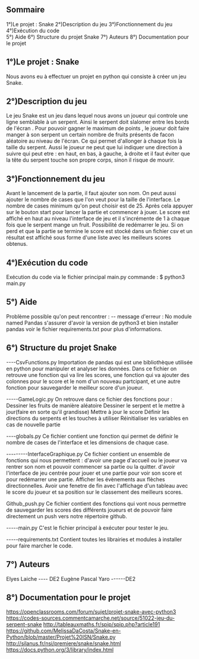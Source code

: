 Sommaire
---------------------------------------------------------------------------

1°)Le projet : Snake
2°)Description du jeu
3°)Fonctionnement du jeu
4°)Exécution du code  
5°) Aide 
6°) Structure du projet Snake
7°) Auteurs
8°) Documentation pour le projet

1°)Le projet : Snake
---------------------------------------------------------------------------
Nous avons eu à effectuer un projet en python qui consiste à créer un jeu Snake.

2°)Description du jeu 
----------------------------------------------------------------------------

Le jeu Snake est un jeu dans lequel nous avons un joueur qui controle une ligne semblable à un serpent. Ainsi le serpent doit slalomer entre les bords de l'écran . Pour pouvoir gagner le maximum de points , le joueur doit faire manger à son serpent un certain nombre de fruits présents de facon aléatoire au niveau de l'écran. Ce qui permet d'allonger à chaque fois la taille du serpent. Aussi le joueur ne peut que lui indiquer une direction à suivre qui peut etre : en haut, en bas, à gauche, à droite et il faut  éviter que la tête du serpent touche son propre corps, sinon il risque de mourir.


3°)Fonctionnement du jeu 
----------------------------------------------------------------------------
Avant le lancement de la partie, il faut ajouter son nom.
On peut aussi ajouter le nombre de cases que l'on veut pour la taille de l'interface. Le nombre de cases minimum qu'on peut choisir est de 25.
Après cela appuyer sur le bouton start pour lancer la partie et commencer à jouer. 
Le score est affiché en haut au niveau l'interface de jeu et il s'incrémente de 1 à chaque fois que le serpent mange un fruit.
Possibilité de redémarrer le jeu.
Si on perd et que la partie se termine le score est stocké dans un fichier csv et un résultat est affiché sous forme d'une liste avec les meilleurs scores obtenus.


4°)Exécution du code
----------------------------------------------------------------------------
Exécution du code via le fichier principal main.py
commande :
$ python3 main.py

5°) Aide
----------------------------------------------------------------------------

Problème possible qu'on peut rencontrer :
-- message d'erreur : No module named Pandas
s'assurer d'avoir la version de python3 et bien installer pandas
voir le fichier requirements.txt pour plus d'informations.


6°) Structure du projet Snake
---------------------------------------------------------------------------
----CsvFunctions.py 
Importation de pandas qui est une bibliothèque utilisée en python pour manipuler et analyser les données.
Dans ce fichier on retrouve une fonction qui va lire les scores, une fonction qui va ajouter des colonnes pour le score et le nom d'un nouveau partcipant, et une autre fonction pour sauvegarder le meilleur score d'un joueur.

-----GameLogic.py
On retrouve dans ce fichier des fonctions pour :
Dessiner les fruits de manière aléatoire
Dessiner le serpent et le mettre à jour(faire en sorte qu'il grandisse)
Mettre à jour le score 
Définir les directions du serpents et les touches à utiliser
Réinitialiser les variables en cas de nouvelle partie 

----globals.py
Ce fichier contient une fonction qui permet de définir le nombre de cases de l'interface et les dimensions de chaque case.

---------InterfaceGraphique.py
Ce fichier contient un ensemble de fonctions qui nous permettent :
d'avoir une page d'accueil ou le joueur va rentrer son nom et pouvoir commencer sa partie ou la quitter.
d'avoir l'interface de jeu centrée pour jouer et une partie pour voir son score et pour redémarrer une partie.
Afficher les évènements aux flèches directionnelles.
Avoir une fenetre de fin avec l'affichage d'un tableau avec le score du joueur et sa position sur le classement des meilleurs scores.

Github_push.py
Ce fichier contient des fonctions qui vont nous permettre de sauvegarder les scores des différents joueurs et de pouvoir faire directement un push vers notre répertoire github.

-----main.py
C'est le fichier principal à exécuter pour tester le jeu.

-----requirements.txt 
Contient toutes les librairies et modules à installer pour faire marcher le code.

7°) Auteurs
----------------------------------------------------------------------------
Elyes Laiche ---- DE2
Eugène Pascal Yaro ------DE2

8°) Documentation pour le projet
---------------------------------------------------------------------------

https://openclassrooms.com/forum/sujet/projet-snake-avec-python3
https://codes-sources.commentcamarche.net/source/51022-jeu-du-serpent-snake
http://tableauxmaths.fr/spip/spip.php?article191
https://github.com/MelissaDaCosta/Snake-en-Python/blob/master/Projet%20ISN/Snake.py
http://silanus.fr/nsi/premiere/snake/snake.html
https://docs.python.org/3/library/index.html

